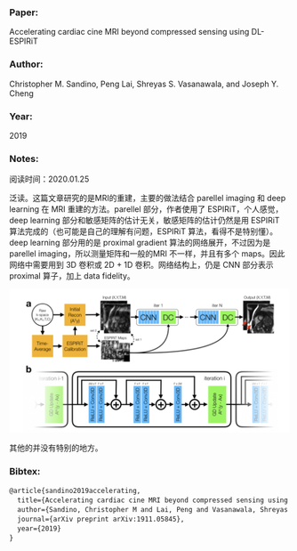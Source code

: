 ### Paper:

Accelerating cardiac cine MRI beyond compressed sensing using DL-ESPIRiT

### Author:

Christopher M. Sandino, Peng Lai, Shreyas S. Vasanawala, and Joseph Y. Cheng

### Year:

2019

### Notes:

阅读时间：2020.01.25

泛读。这篇文章研究的是MRI的重建，主要的做法结合 parellel imaging 和 deep learning 在 MRI 重建的方法。parellel 部分，作者使用了 ESPIRiT，个人感觉，deep learning 部分和敏感矩阵的估计无关，敏感矩阵的估计仍然是用 ESPIRiT 算法完成的（也可能是自己的理解有问题，ESPIRiT 算法，看得不是特别懂）。deep learning 部分用的是 proximal gradient 算法的网络展开，不过因为是 parellel imaging，所以测量矩阵和一般的MRI 不一样，并且有多个 maps。因此网络中需要用到 3D 卷积或 2D + 1D 卷积。网络结构上，仍是 CNN 部分表示 proximal 算子，加上 data fidelity。

<img src="https://raw.githubusercontent.com/Theodore-PKU/pictures/master/%E6%88%AA%E5%B1%8F2020-01-25%E4%B8%8B%E5%8D%885.06.35.png"/>

其他的并没有特别的地方。

### Bibtex:

```latex
@article{sandino2019accelerating,
  title={Accelerating cardiac cine MRI beyond compressed sensing using DL-ESPIRiT},
  author={Sandino, Christopher M and Lai, Peng and Vasanawala, Shreyas S and Cheng, Joseph Y},
  journal={arXiv preprint arXiv:1911.05845},
  year={2019}
}
```

